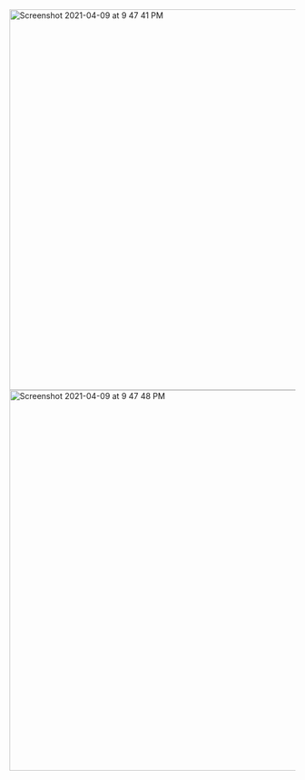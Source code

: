 <img width="670" alt="Screenshot 2021-04-09 at 9 47 41 PM" src="https://user-images.githubusercontent.com/67383465/114211022-c3cebe00-997d-11eb-959f-02e70a2835c5.png">
<img width="670" alt="Screenshot 2021-04-09 at 9 47 48 PM" src="https://user-images.githubusercontent.com/67383465/114211026-c4ffeb00-997d-11eb-8e66-08383142897e.png">
